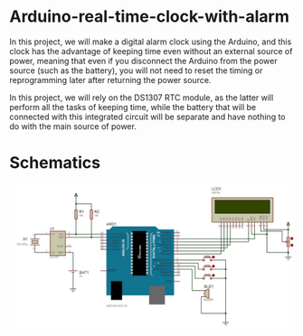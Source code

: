 # Arduino-real-time-clock-with-alarm
In this project, we will make a digital alarm clock using the Arduino, and this clock has the advantage of keeping time even without an external source of power, meaning that even if you disconnect the Arduino from the power source (such as the battery), you will not need to reset the timing or reprogramming later after returning the power source.

In this project, we will rely on the DS1307 RTC module, as the latter will perform all the tasks of keeping time, while the battery that will be connected with this integrated circuit will be separate and have nothing to do with the main source of power.

# Schematics
![Circuit Schematic](https://raw.githubusercontent.com/Hatem-Zehir/Arduino-real-time-clock-with-alarm/main/images/Arduino-alarm-clock-circuit-diagram.jpg)

